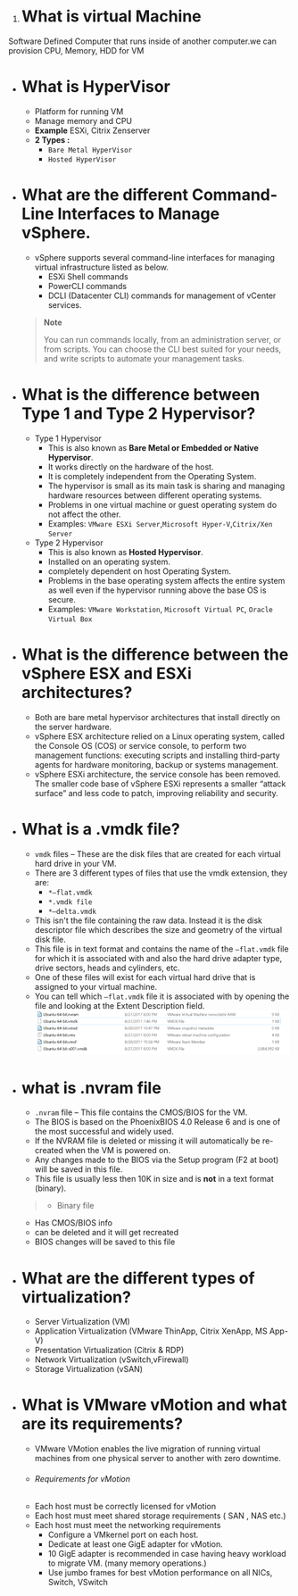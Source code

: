 1. # What is virtual Machine
Software Defined Computer that runs inside of another computer.we can provision CPU, Memory, HDD for VM

- # What is HyperVisor
  - Platform for running VM
  - Manage memory and CPU
  - **Example** ESXi, Citrix Zenserver
  - **2 Types :**
    - `Bare Metal HyperVisor`
    - `Hosted HyperVisor`

- # What are the different Command-Line Interfaces to Manage vSphere.
  - vSphere supports several command-line interfaces for managing virtual infrastructure listed as below.
    - ESXi Shell commands
    - PowerCLI commands
    - DCLI (Datacenter CLI) commands for management of vCenter services.

  >**Note**
  >
  >You can run commands locally, from an administration server, or from scripts.
You can choose the CLI best suited for your needs, and write scripts to automate your management tasks.

- # What is the difference between Type 1 and Type 2 Hypervisor?
  - Type 1 Hypervisor
    - This is also known as **Bare Metal or Embedded or Native Hypervisor**.
    - It works directly on the hardware of the host.
    - It is completely independent from the Operating System.
    - The hypervisor is small as its main task is sharing and managing hardware resources between different operating systems.
    - Problems in one virtual machine or guest operating system do not affect the other.
    - Examples: `VMware ESXi Server`,`Microsoft Hyper-V`,`Citrix/Xen Server`
  - Type 2 Hypervisor
    - This is also known as **Hosted Hypervisor**.
    - Installed on an operating system.
    - completely dependent on host Operating System.
    - Problems in the base operating system affects the entire system as well even if the hypervisor running above the base OS is secure.
    - Examples: `VMware Workstation`, `Microsoft Virtual PC`, `Oracle Virtual Box`

- # What is the difference between the vSphere ESX and ESXi architectures?
  - Both  are bare metal hypervisor architectures that install directly on the server hardware.
  - vSphere ESX architecture relied on a Linux operating system, called the Console OS (COS) or service console, to perform two management functions: executing scripts and installing third-party agents for hardware monitoring, backup or systems management.
  - vSphere ESXi architecture, the service console has been removed. The smaller code base of vSphere ESXi represents a smaller “attack surface” and less code to patch, improving reliability and security.

- # What is a .vmdk file?
  - `vmdk` files – These are the disk files that are created for each virtual hard drive in your VM.
  - There are 3 different types of files that use the vmdk extension, they are:
    - `*–flat.vmdk`
    - `*.vmdk file`
    - `*–delta.vmdk`
  - This isn't the file containing the raw data. Instead it is the disk descriptor file which describes the size and geometry of the virtual disk file.
  - This file is in text format and contains the name of the `–flat.vmdk` file for which it is associated with and also the hard drive adapter type, drive sectors, heads and cylinders, etc.
  - One of these files will exist for each virtual hard drive that is assigned to your virtual machine.
  - You can tell which `–flat.vmdk` file it is associated with by opening the file and looking at the Extent Description field.
  ![vmdk-files](/html/img/vmdk-files.png)

- # what is .nvram file
  - `.nvram` file – This file contains the CMOS/BIOS for the VM.
  - The BIOS is based on the PhoenixBIOS 4.0 Release 6 and is one of the most successful and widely used.
  - If the NVRAM file is deleted or missing it will automatically be re-created when the VM is powered on.
  - Any changes made to the BIOS via the Setup program (F2 at boot) will be saved in this file.
  - This file is usually less then 10K in size and is __not__ in a text format (binary).
  >- Binary file
   - Has CMOS/BIOS info
   - can be deleted and it will get recreated
   - BIOS changes will be saved to this file

- # What are the different types of virtualization?
  - Server Virtualization (VM)
  - Application Virtualization (VMware ThinApp, Citrix XenApp, MS App-V)
  - Presentation Virtualization (Citrix & RDP)
  - Network Virtualization (vSwitch,vFirewall)
  - Storage Virtualization (vSAN)

- # What is VMware vMotion and what are its requirements?
  - VMware VMotion enables the live migration of running virtual machines from one physical server to another with zero downtime.
  - ###### Requirements for vMotion
   - Each host must be correctly licensed for vMotion
   - Each host must meet shared storage requirements ( SAN , NAS etc.)
   - Each host must meet the networking requirements
      - Configure a VMkernel port on each host.
      - Dedicate at least one GigE adapter for vMotion.
      - 10 GigE adapter is recommended in case having heavy workload to migrate VM.  (many memory operations.)
      - Use jumbo frames for best vMotion performance on all NICs, Switch, VSwitch
